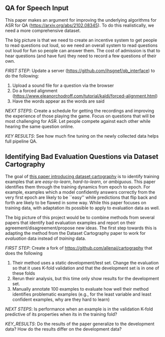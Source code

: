 QA for Speech Input
-----------------------------------

This paper makes an argument for improving the underlying algorithms for ASR for QA (https://arxiv.org/abs/2102.08345).  To do this realistically, we need a more comprehensive dataset.

The big picture is that we need to create an incentive system to get people to read questions out loud, so we need an overall system to read questions out loud for fun so people can answer them.  The cost of admission is that to hear questions (and have fun) they need to record a few questions of their own.

*FIRST STEP*: Update a server (https://github.com/ihsgnef/qb_interface) to do the following:
1. Upload a sound file for a question via the browser
2. Do a forced alignment (https://www.eleanorchodroff.com/tutorial/kaldi/forced-alignment.html)
3. Have the words appear as the words are said

*NEXT STEPS*: Create a schedule for getting the recordings and improving the experience of those playing the game.  Focus on questions that will be most challenging for ASR.  Let people compete against each other while hearing the same question online.

*KEY RESULTS*: See how much fine tuning on the newly collected data helps full pipeline QA.

Identifying Bad Evaluation Questions via Dataset Cartography
------------------------------------------------------------

The goal of [this paper introducing dataset cartography](https://www.aclweb.org/anthology/2020.emnlp-main.746/) is to identify training examples that are *easy-to-learn*, *hard-to-learn*, or *ambiguous*.
This paper identifies them through the training dynamics from epoch to epoch. For example, examples which a model confidently answers correctly from the very first epoch are likely to be ``easy'' while predictions that flip back and forth are likely to be flawed in some way.
While this paper focuses on training data, with adaptation its possible to apply to evaluation data as well.


The big picture of this project would be to combine methods from several papers that identify bad evaluation examples and report on their agreement/disagreement/propose new ideas.
The first step towards this is adapting the method from the Dataset Cartography paper to work for *evaluation* data instead of *training* data.

*FIRST STEP*: Create a fork of https://github.com/allenai/cartography that does the following
1. Their method uses a static development/test set. Change the evaluation so that it uses K-fold validation and that the development set is in one of these folds
2. Rerun their analysis, but this time only show results for the development set.
3. Manually annotate 100 examples to evaluate how well their method identifies problematic examples (e.g., for the least variable and least confident examples, why are they hard to learn)

*NEXT STEPS*: Is performance when an example is in the validation K-fold predictive of its properties when its in the training fold?

*KEY_RESULTS*: Do the results of the paper generalize to the development data? How do the results differ on the development data?